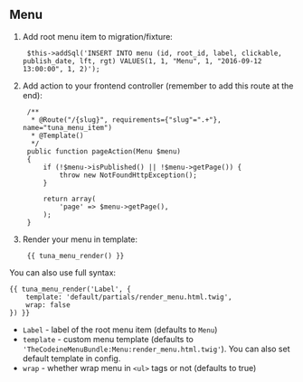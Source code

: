 ## Menu
1. Add root menu item to migration/fixture:

        $this->addSql('INSERT INTO menu (id, root_id, label, clickable, publish_date, lft, rgt) VALUES(1, 1, "Menu", 1, "2016-09-12 13:00:00", 1, 2)');

2. Add action to your frontend controller (remember to add this route at the end):

        /**
         * @Route("/{slug}", requirements={"slug"=".+"}, name="tuna_menu_item")
         * @Template()
         */
        public function pageAction(Menu $menu)
        {
            if (!$menu->isPublished() || !$menu->getPage()) {
                throw new NotFoundHttpException();
            }

            return array(
                'page' => $menu->getPage(),
            );
        }

3. Render your menu in template:

        {{ tuna_menu_render() }}

You can also use full syntax:

    {{ tuna_menu_render('Label', {
        template: 'default/partials/render_menu.html.twig',
        wrap: false
    }) }}

* `Label` - label of the root menu item (defaults to `Menu`)
* `template` - custom menu template (defaults to `'TheCodeineMenuBundle:Menu:render_menu.html.twig'`). You can also set default template in config.
* `wrap` - whether wrap menu in `<ul>` tags or not (defaults to true)